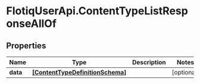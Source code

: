 # FlotiqUserApi.ContentTypeListResponseAllOf

## Properties

Name | Type | Description | Notes
------------ | ------------- | ------------- | -------------
**data** | [**[ContentTypeDefinitionSchema]**](ContentTypeDefinitionSchema.md) |  | [optional] 


